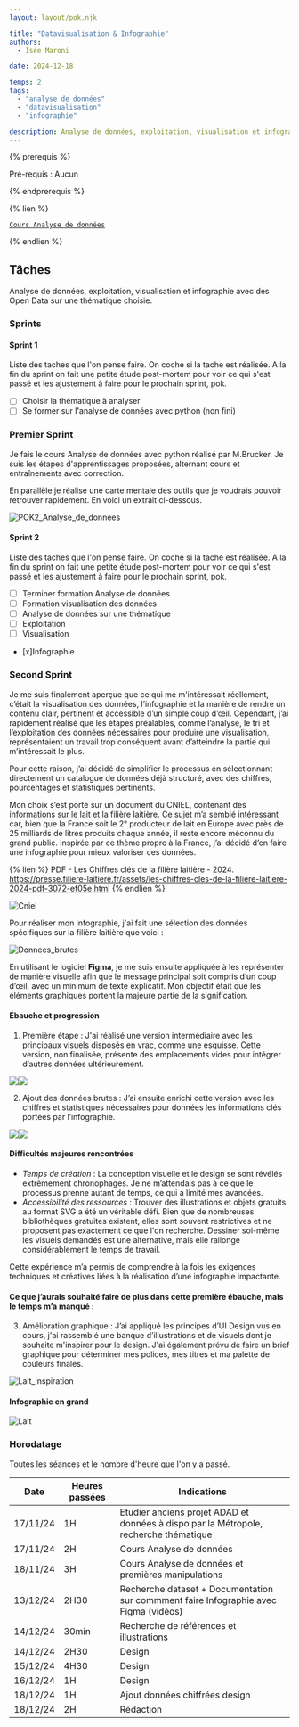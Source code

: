```yaml
---
layout: layout/pok.njk

title: "Datavisualisation & Infographie"
authors:
  - Isée Maroni

date: 2024-12-18

temps: 2
tags:
  - "analyse de données"
  - "datavisualisation"
  - "infographie"

description: Analyse de données, exploitation, visualisation et infographie.
---
```


{% prerequis %}

Pré-requis : Aucun

{% endprerequis %}

{% lien %}

[`Cours Analyse de données`](https://francoisbrucker.github.io/cours_informatique/cours/analyse-donn%C3%A9es/)

{% endlien %}

## Tâches

Analyse de données, exploitation, visualisation et infographie avec des Open Data sur une thématique choisie.

### Sprints

#### Sprint 1

Liste des taches que l'on pense faire. On coche si la tache est réalisée. A la fin du sprint on fait une petite étude post-mortem pour voir ce qui s'est passé et les ajustement à faire pour le prochain sprint, pok.

- [ ] Choisir la thématique à analyser
- [ ] Se former sur l'analyse de données avec python (non fini)

### Premier Sprint

Je fais le cours Analyse de données avec python réalisé par M.Brucker. Je suis les étapes d'apprentissages proposées, alternant cours et entraînements avec correction.

En parallèle je réalise une carte mentale des outils que je voudrais pouvoir retrouver rapidement. En voici un extrait ci-dessous.

![POK2_Analyse_de_donnees](./POK2_Analyse_de_donnees.png)


#### Sprint 2

Liste des taches que l'on pense faire. On coche si la tache est réalisée. A la fin du sprint on fait une petite étude post-mortem pour voir ce qui s'est passé et les ajustement à faire pour le prochain sprint, pok.

- [ ] Terminer formation Analyse de données
- [ ] Formation visualisation des données
- [ ] Analyse de données sur une thématique
- [ ] Exploitation
- [ ] Visualisation
- [x]Infographie

### Second Sprint

Je me suis finalement aperçue que ce qui me m'intéressait réellement, c’était la visualisation des données, l’infographie et la manière de rendre un contenu clair, pertinent et accessible d’un simple coup d’œil. Cependant, j’ai rapidement réalisé que les étapes préalables, comme l’analyse, le tri et l’exploitation des données nécessaires pour produire une visualisation, représentaient un travail trop conséquent avant d’atteindre la partie qui m’intéressait le plus.

Pour cette raison, j’ai décidé de simplifier le processus en sélectionnant directement un catalogue de données déjà structuré, avec des chiffres, pourcentages et statistiques pertinents.

Mon choix s’est porté sur un document du CNIEL, contenant des informations sur le lait et la filière laitière. Ce sujet m’a semblé intéressant car, bien que la France soit le 2ᵉ producteur de lait en Europe avec près de 25 milliards de litres produits chaque année, il reste encore méconnu du grand public. Inspirée par ce thème propre à la France, j’ai décidé d’en faire une infographie pour mieux valoriser ces données.

{% lien %}
PDF - Les Chiffres clés de la filière laitière - 2024. https://presse.filiere-laitiere.fr/assets/les-chiffres-cles-de-la-filiere-laitiere-2024-pdf-3072-ef05e.html
{% endlien %}

![Cniel](./Cniel_filiere_laitiere_p1.png)


Pour réaliser mon infographie, j'ai fait une sélection des données spécifiques sur la filière laitière que voici :

![Donnees_brutes](./A4-1.png)

En utilisant le logiciel **Figma**, je me suis ensuite appliquée à les représenter de manière visuelle afin que le message principal soit compris d’un coup d’œil, avec un minimum de texte explicatif. Mon objectif était que les éléments graphiques portent la majeure partie de la signification.

#### Ébauche et progression

1. Première étape : J'ai réalisé une version intermédiaire avec les principaux visuels disposés en vrac, comme une esquisse. Cette version, non finalisée, présente des emplacements vides pour intégrer d’autres données ultérieurement.

<div style="display:flex">
<div><img src="A4-1.png"></div>
<div><img src="A2-1.png"></div>
</div>

2. Ajout des données brutes : J’ai ensuite enrichi cette version avec les chiffres et statistiques nécessaires pour données les informations clés portées par l’infographie.

<div style="display:flex">
<div><img src="A4-1.png"></div>
<div><img src="A2-2.png"></div>
</div>

#### Difficultés majeures rencontrées

- *Temps de création* : La conception visuelle et le design se sont révélés extrêmement chronophages. Je ne m’attendais pas à ce que le processus prenne autant de temps, ce qui a limité mes avancées.
- *Accessibilité des ressources* : Trouver des illustrations et objets gratuits au format SVG a été un véritable défi. Bien que de nombreuses bibliothèques gratuites existent, elles sont souvent restrictives et ne proposent pas exactement ce que l'on recherche. Dessiner soi-même les visuels demandés est une alternative, mais elle rallonge considérablement le temps de travail.

Cette expérience m’a permis de comprendre à la fois les exigences techniques et créatives liées à la réalisation d’une infographie impactante.

#### Ce que j’aurais souhaité faire de plus dans cette première ébauche, mais le temps m’a manqué :

3. Amélioration graphique :
J’ai appliqué les principes d’UI Design vus en cours,  j'ai rassemblé une banque d’illustrations et de visuels dont je souhaite m'inspirer pour le design.
J'ai également prévu de faire un brief graphique pour déterminer mes polices, mes titres et ma palette de couleurs finales.

![Lait_inspiration](Lait_inspiration-1.png)

#### Infographie en grand
![Lait](./A2-2.png)




### Horodatage

Toutes les séances et le nombre d'heure que l'on y a passé.

| Date | Heures passées | Indications |
| -------- | -------- |-------- |
| 17/11/24  | 1H  | Etudier anciens projet ADAD et données à dispo par la Métropole, recherche thématique|
| 17/11/24  | 2H  | Cours Analyse de données|
| 18/11/24  | 3H  | Cours Analyse de données et premières manipulations|
| 13/12/24  | 2H30  | Recherche dataset + Documentation sur commment faire Infographie avec Figma (vidéos) |
| 14/12/24  | 30min  | Recherche de références et illustrations |
| 14/12/24  | 2H30  | Design |
| 15/12/24  | 4H30  | Design |
| 16/12/24  | 1H  | Design |
| 18/12/24  | 1H  | Ajout données chiffrées design |
| 18/12/24  | 2H  | Rédaction |

